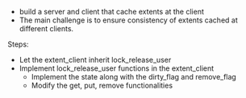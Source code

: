 
- build a server and client that cache extents at the client
- The main challenge is to ensure consistency of extents cached at different clients.


Steps:
- Let the extent_client inherit lock_release_user
- Implement lock_release_user functions in the extent_client
	- Implement the state along with the dirty_flag and remove_flag
	- Modify the get, put, remove functionalities